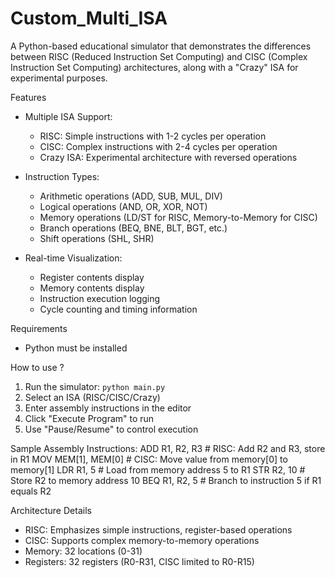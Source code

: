 # Custom_Multi_ISA
A Python-based educational simulator that demonstrates the differences between RISC (Reduced Instruction Set Computing) and CISC (Complex Instruction Set Computing) architectures, along with a "Crazy" ISA for experimental purposes.

 Features
- Multiple ISA Support:
  - RISC: Simple instructions with 1-2 cycles per operation
  - CISC: Complex instructions with 2-4 cycles per operation
  - Crazy ISA: Experimental architecture with reversed operations

- Instruction Types:
  - Arithmetic operations (ADD, SUB, MUL, DIV)
  - Logical operations (AND, OR, XOR, NOT)
  - Memory operations (LD/ST for RISC, Memory-to-Memory for CISC)
  - Branch operations (BEQ, BNE, BLT, BGT, etc.)
  - Shift operations (SHL, SHR)

- Real-time Visualization:
  - Register contents display
  - Memory contents display
  - Instruction execution logging
  - Cycle counting and timing information

 Requirements
- Python must be installed

How to use ?
1. Run the simulator: `python main.py`
2. Select an ISA (RISC/CISC/Crazy)
3. Enter assembly instructions in the editor
4. Click "Execute Program" to run
5. Use "Pause/Resume" to control execution

Sample Assembly Instructions:
ADD R1, R2, R3    # RISC: Add R2 and R3, store in R1
MOV MEM[1], MEM[0] # CISC: Move value from memory[0] to memory[1]
LDR R1, 5         # Load from memory address 5 to R1
STR R2, 10        # Store R2 to memory address 10
BEQ R1, R2, 5     # Branch to instruction 5 if R1 equals R2

Architecture Details
- RISC: Emphasizes simple instructions, register-based operations
- CISC: Supports complex memory-to-memory operations
- Memory: 32 locations (0-31)
- Registers: 32 registers (R0-R31, CISC limited to R0-R15)
